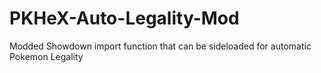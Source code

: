 # PKHeX-Auto-Legality-Mod
Modded Showdown import function that can be sideloaded for automatic Pokemon Legality
